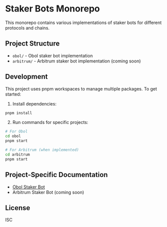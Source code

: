 # Staker Bots Monorepo

This monorepo contains various implementations of staker bots for different protocols and chains.

## Project Structure

- `obol/` - Obol staker bot implementation
- `arbitrum/` - Arbitrum staker bot implementation (coming soon)

## Development

This project uses pnpm workspaces to manage multiple packages. To get started:

1. Install dependencies:
```bash
pnpm install
```

2. Run commands for specific projects:
```bash
# For Obol
cd obol
pnpm start

# For Arbitrum (when implemented)
cd arbitrum
pnpm start
```

## Project-Specific Documentation

- [Obol Staker Bot](./obol/README.md)
- Arbitrum Staker Bot (coming soon)

## License

ISC 